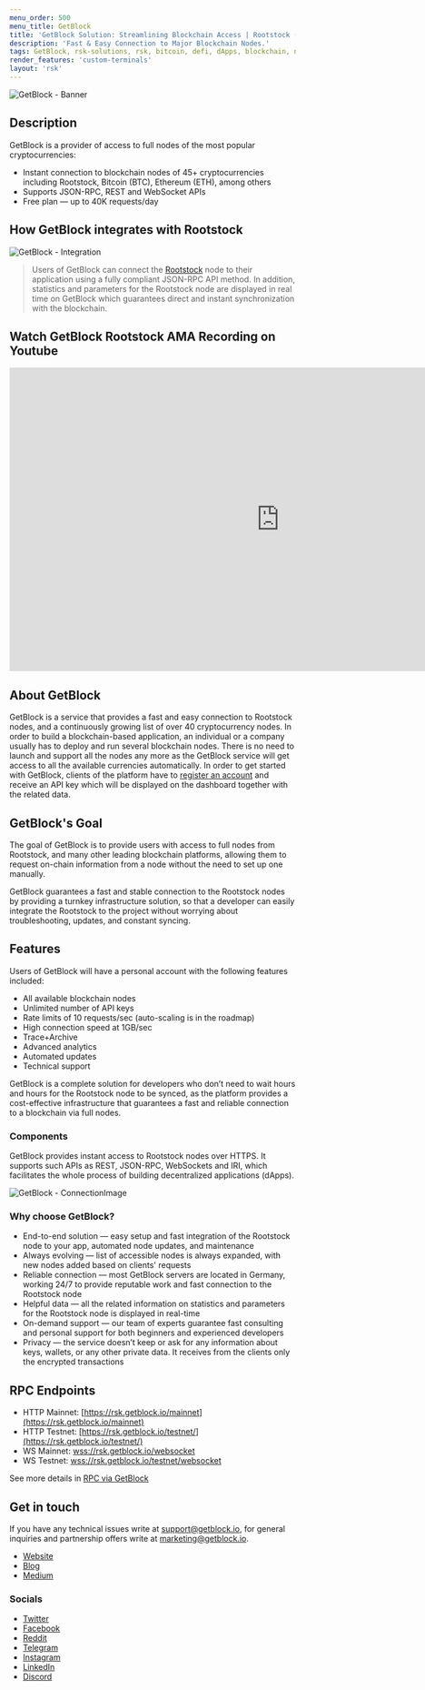 ```yaml
---
menu_order: 500
menu_title: GetBlock
title: 'GetBlock Solution: Streamlining Blockchain Access | Rootstock (RSK)'
description: 'Fast & Easy Connection to Major Blockchain Nodes.'
tags: GetBlock, rsk-solutions, rsk, bitcoin, defi, dApps, blockchain, node, rootstock
render_features: 'custom-terminals'
layout: 'rsk'
---
```


![GetBlock - Banner](/assets/img/solutions/getblock/getblock_logo.png)

## Description

GetBlock is a provider of access to full nodes of the most popular cryptocurrencies:
- Instant connection to blockchain nodes of 45+ cryptocurrencies including  Rootstock, Bitcoin (BTC), Ethereum (ETH), among others
- Supports JSON-RPC, REST and WebSocket APIs
- Free plan — up to 40K requests/day

## How GetBlock integrates with Rootstock

![GetBlock - Integration](/assets/img/solutions/getblock/nodes.png)

> Users of GetBlock can connect the [Rootstock](https://getblock.io/nodes/rsk) node to their application using a fully compliant JSON-RPC API method. In addition, statistics and parameters for the Rootstock node are displayed in real time on GetBlock which guarantees direct and instant synchronization with the blockchain.

## Watch GetBlock Rootstock AMA Recording on Youtube

<div class="video-container">
  <iframe width="949" height="534" src="https://www.youtube.com/embed/k8qowcdtxm0" frameborder="0" allow="accelerometer; autoplay; encrypted-media; gyroscope; picture-in-picture" allowfullscreen></iframe>
</div>


## About GetBlock

GetBlock is a service that provides a fast and easy connection to Rootstock nodes, and a continuously growing list of over 40 cryptocurrency nodes.
In order to build a blockchain-based application, an individual or a company usually has to deploy and run several blockchain nodes. There is no need to launch and support all the nodes any more as the GetBlock service will get access to all the available currencies automatically.
In order to get started with GetBlock, clients of the platform have to [register an account](https://account.getblock.io) and receive an API key which will be displayed on the dashboard together with the related data.

## GetBlock's Goal

The goal of GetBlock is to provide users with access to full nodes from Rootstock, and many other leading blockchain platforms, allowing them to request on-chain information from a node without the need to set up one manually.

GetBlock guarantees a fast and stable connection to the Rootstock nodes by providing a turnkey infrastructure solution, so that a developer can easily integrate the Rootstock to the project without worrying about troubleshooting, updates, and constant syncing.

## Features

Users of GetBlock will have a personal account with the following features included:

- All available blockchain nodes
- Unlimited number of API keys
- Rate limits of 10 requests/sec (auto-scaling is in the roadmap)
- High connection speed at 1GB/sec
- Trace+Archive
- Advanced analytics
- Automated updates
- Technical support

GetBlock is a complete solution for developers who don’t need to wait hours and hours for the Rootstock node to be synced, as the platform provides a cost-effective infrastructure that guarantees a fast and reliable connection to a blockchain via full nodes.

### Components

GetBlock provides instant access to Rootstock nodes over HTTPS. It supports such APIs as REST, JSON-RPC, WebSockets and IRI, which facilitates the whole process of building decentralized applications (dApps).

![GetBlock - ConnectionImage](/assets/img/solutions/getblock/components.png)

### Why choose GetBlock?

- End-to-end solution — easy setup and fast integration of the Rootstock node to your app, automated node updates, and maintenance
- Always evolving —  list of accessible nodes is always expanded, with new nodes added based on clients' requests
- Reliable connection  — most GetBlock servers are located in Germany, working 24/7 to provide reputable work and fast connection to the Rootstock node
- Helpful data — all the related information on statistics and parameters for the Rootstock node is displayed in real-time
- On-demand support — our team of experts guarantee fast consulting and personal support for both beginners and experienced developers
- Privacy — the service doesn’t keep or ask for any information about keys, wallets, or any other private data. It receives from the clients only the encrypted transactions

## RPC Endpoints

- HTTP Mainnet: [https://rsk.getblock.io/mainnet](https://rsk.getblock.io/mainnet)
- HTTP Testnet: [https://rsk.getblock.io/testnet/](https://rsk.getblock.io/testnet/)
- WS Mainnet: [wss://rsk.getblock.io/websocket](wss://rsk.getblock.io/websocket)
- WS Testnet: [wss://rsk.getblock.io/testnet/websocket](wss://rsk.getblock.io/testnet/websocket)

See more details in [RPC via GetBlock](/kb/getblock-rpc/)

## Get in touch

If you have any technical issues write at [support@getblock.io](mailto:support@getblock.io), for general inquiries and partnership offers write at [marketing@getblock.io](mailto:marketing@getblock.io).

- [Website](https://getblock.io)
- [Blog](https://getblock.io/blog)
- [Medium](https://getblock.medium.com/)

### Socials

- [Twitter](http://twitter.com/getblockio)
- [Facebook](http://facebook.com/getblockio)
- [Reddit](http://reddit.com/r/getblockio/)
- [Telegram](http://t.me/getblockio_eng)
- [Instagram](http://instagram.com/getblock.io)
- [LinkedIn](http://linkedin.com/company/getblock)
- [Discord](https://discord.gg/9GdSbf6)
